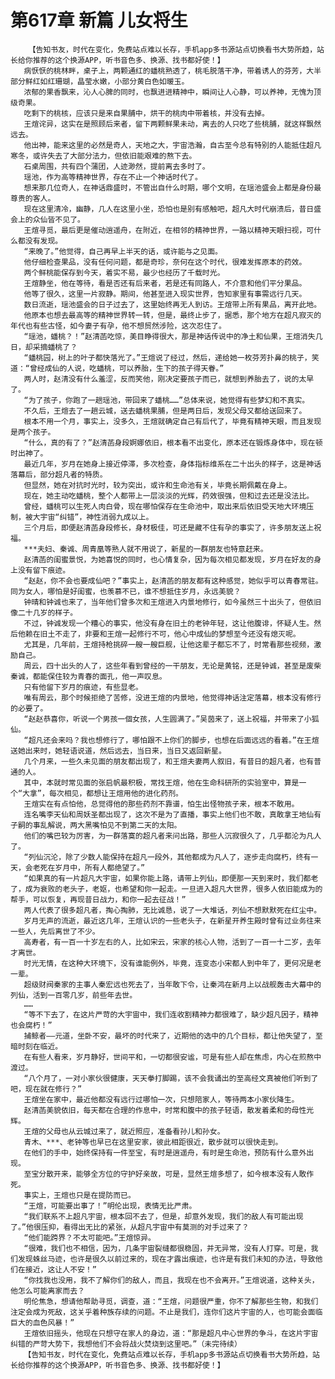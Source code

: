 # 第617章 新篇 儿女将生
        【告知书友，时代在变化，免费站点难以长存，手机app多书源站点切换看书大势所趋，站长给你推荐的这个换源APP，听书音色多、换源、找书都好使！】
       病恹恹的桃林畔，桌子上，两颗通红的蟠桃熟透了，桃毛脱落干净，带着诱人的芬芳，大半部分鲜红如红珊瑚，晶莹水嫩，小部分黄白色如暖玉。
       浓郁的果香飘来，沁人心脾的同时，也飘进进精神中，瞬间让人心静，可以养神，无愧为顶级奇果。
       吃剩下的桃核，应该只是来自果脯中，烘干的桃肉中带着核，并没有去掉。
       王煊诧异，这实在是照顾后来者，留下两颗鲜果未动，离去的人只吃了些桃脯，就这样飘然远去。
       他出神，能来这里的必然是奇人，天地之大，宇宙浩瀚，自古至今总有特别的人能抵住超凡寒冬，或许失去了大部分法力，但依旧能艰难的熬下去。
       石桌周围，共有四个蒲团，人迹渺然，提前离去多时了。
       瑶池，作为高等精神世界，存在不止一个神话时代了。
       想来那几位奇人，在神话鼎盛时，不管出自什么时期，哪个文明，在瑶池盛会上都是身份最尊贵的客人。
       现在这里清冷，幽静，几人在这里小坐，恐怕也是别有感触吧，超凡大时代崩溃后，昔日盛会上的众仙皆不见了。
       王煊寻觅，最后更是催动逍遥舟，在附近，在相邻的精神世界，一路以精神天眼扫视，可什么都没有发现。
       “来晚了。”他觉得，自己再早上半天的话，或许能与之见面。
       他仔细检查果品，没有任何问题，都是奇珍，奈何在这个时代，很难发挥原本的药效。
       两个鲜桃能保存到今天，着实不易，最少也经历了千载时光。
       王煊静坐，他在等待，看是否还有后来者，若是还有同路人，不介意和他们平分果品。
       他等了很久，这里一片寂静。期间，他甚至进入现实世界，告知家里有事需远行几天。
       数日流逝，瑶池盛会的日子过去了，这里始终再无人到访。王煊带上所有果品，离开此地。
       他原本也想去最高等的精神世界转一转，但是，最终止步了，据悉，那个地方在超凡寂灭的年代也有些古怪，如今妻子有孕，他不想贸然涉险，这次忍住了。
       “瑶池，蟠桃？！”赵清菡吃惊，美目睁得很大，那是神话传说中的净土和仙果，王煊消失几日，却采摘蟠桃了？
       “蟠桃园，树上的叶子都快落光了。”王煊说了经过，然后，递给她一枚芬芳扑鼻的桃子，笑道：“曾经成仙的人说，吃蟠桃，可以养胎，生下的孩子得天眷。”
       两人时，赵清没有什么羞涩，反而笑他，刚决定要孩子而已，就想到养胎去了，说的太早了。
       “为了孩子，你跑了一趟瑶池，带回来了蟠桃……”总体来说，她觉得有些梦幻和不真实。
       不久后，王煊去了一趟云城，送去蟠桃果脯，但是两日后，发现父母又都给送回来了。
       根本不用一个月，事实上，没多久，王煊就确定自己有后代了，毕竟有精神天眼，而且发现是两个孩子。
       “什么，真的有了？”赵清菡身段婀娜依旧，根本看不出变化，原本还在锻炼身体中，现在顿时出神了。
       最近几年，岁月在她身上接近停滞，多次检查，身体指标维系在二十出头的样子，这是神话落幕后，部分超凡者的特质。
       但显然，她在对抗时光时，较为突出，或许和生命池有关，毕竟长期佩戴在身上。
       现在，她主动吃蟠桃，整个人都带上一层淡淡的光辉，药效很强，但和过去还是没法比。
       曾经，蟠桃可以生死人肉白骨，现在哪怕保存在生命池中，取出来后依旧受天地大环境压制，被大宇宙“纠错”，神性消弱九成以上。
       三个月后，即便赵清菡身段修长，身材极佳，可还是藏不住有孕的事实了，许多朋友送上祝福。
       ***夫妇、秦诚、周青凰等熟人就不用说了，新星的一群朋友也特意赶来。
       赵清菡的闺蜜景悦，为她喜悦的同时，也心情复杂，因为每次相见都发现，岁月在好友的身上没有留下痕迹。
       “赵赵，你不会也要成仙吧？”事实上，赵清菡的朋友都有这种感觉，她似乎可以青春常驻。同为女人，哪怕是好闺蜜，也羡慕不已，谁不想抵住岁月，永远美貌？
       钟晴和钟诚也来了，当年他们曾多次和王煊进入内景地修行，如今虽然三十出头了，但依旧像二十几岁的样子。
       不过，钟诚发现一个糟心的事实，他没有身在旧土的老钟年轻，这让他腹诽，怀疑人生。然后他赖在旧土不走了，非要和王煊一起修行不可，他心中成仙的梦想至今还没有熄灭呢。
       尤其是，几年前，王煊持枪挑碎一艘一艘巨舰，让他这辈子都忘不了，时常看那些视频，激励自己。
       周云，四十出头的人了，这些年看到曾经的一干朋友，无论是黄铭，还是钟诚，甚至是废柴秦诚，都能保住较为青春的面孔，他一声叹息。
       只有他留下岁月的痕迹，有些显老。
       唯有周云，那个时候拒绝了苦修，没进王煊的内景地，他觉得神话注定落幕，根本没有修行的必要了。
       “赵赵恭喜你，听说一个男孩一個女孩，人生圆满了。”吴茵来了，送上祝福，并带来了小狐仙。
       “超凡还会来吗？我也想修行了，哪怕跟不上你们的脚步，也想在后面远远的看着。”在王煊送她出来时，她轻语说道，然后远去，当日来，当日又返回新星。
       几个月来，一些久未见面的朋友都出现了，和王煊夫妻两人叙旧，有昔日的超凡者，也有普通的人。
       其中，本就时常见面的张启帆最积极，常找王煊，他在生命科研所的实验室中，算是一个“大拿”，每次相见，都想让王煊用他的进化药剂。
       王煊实在有点怕他，总觉得他的那些药剂不靠谱，怕生出怪物孩子来，根本不敢用。
       连名嘴李天仙和周妖圣都出现了，这次不是为了直播，事实上他们也不敢，真敢拿王地仙有子嗣的事乱解说，两大黑嘴怕见不到第二天的太阳。
       他们的嘴巴较为厉害，为一群落寞的超凡者来问出路，那些人沉寂很久了，几乎都沦为凡人了。
       “列仙沉沦，除了少数人能保持在超凡一段外，其他都成为凡人了，逐步走向腐朽，终有一天，会老死在岁月中，所有人都绝望了。”
       “如果真的有一片超凡大宇宙，如果你能上路，请带上列仙，即便那一天到来时，我们都老了，成为衰败的老头子，老妪，也希望和你一起走。一旦进入超凡大世界，很多人依旧能成为的帮手，可以恢复，再现昔日战力，和你一起去征战！”
       两人代表了很多超凡者，掏心掏肺，无比诚恳，说了一大堆话，列仙不想默默死在红尘中。
       岁月无声的流逝，最近这几年，王煊认识的一些老头子，在新星开养生殿时曾有过业务往来一些人，先后离世了不少。
       高寿者，有一百一十岁左右的人，比如宋云，宋家的核心人物，活到了一百一十二岁，去年才离世。
       时光无情，在这种大环境下，没有谁能例外，毕竟，连变态小宋都人到中年了，更何况是老一辈。
       超级财阀秦家的主事人秦宏远也死去了，当年敢下令，让秦鸿在新月上以战舰轰击大幕中的列仙，活到一百零几岁，前些年去世。
       ……
       “等不下去了，在这片严苛的大宇宙中，我们连收割精神力都很难了，缺少超凡因子，精神也会腐朽！”
       捕鲸者——元道，坐卧不安，最坏的时代来了，近期他的选中的几个目标，都让他失望了，至暗时刻在临近。
       在有些人看来，岁月静好，世间平和，一切都很安谧，可是有些人却在焦虑，内心在煎熬中渡过。
       “八个月了，一对小家伙很健康，天天拳打脚踢，该不会我诵出的至高经文真被他们听到了吧，现在就在修行？”
       王煊坐在家中，最近他都没有远行过哪怕一次，只想陪家人，等待两本小家伙降生。
       赵清菡美貌依旧，每天都在合理的作息中，时常和腹中的孩子轻语，散发着柔和的母性光辉。
       王煊的父母也从云城过来了，就近照应，准备看孙儿和孙女。
       青木、***、老钟等也早已在这里安家，彼此相距很近，散步就可以很快走到。
       在他们的手中，始终保持有一件至宝，有时是逍遥舟，有时是生命池，预防有什么意外出现。
       至宝分散开来，能够全方位的守护好亲故，可是，显然王煊多想了，如今根本没有人敢作死。
       事实上，王煊也只是在提防而已。
       “王煊，可能要出事了！”明伦出现，表情无比严肃。
       “我们联系不上超凡宇宙，根本回不去了，但是，却意外发现，我们的敌人有可能出现了。”他很压抑，看得出无比的紧张，从超凡宇宙中有莫测的对手过来了？
       “他们能跨界？不太可能吧。”王煊惊异。
       “很难，我们也不相信，因为，几条宇宙裂缝都很稳固，并无异常，没有人打穿。可是，我们发现蛛丝马迹，也许是很久以前过来的，现在才露出痕迹，也许是有我们未知的办法，导致他们在接近，这让人不安！”
       “你找我也没用，我不了解你们的敌人，而且，我现在也不会离开。”王煊说道，这种关头，他怎么可能离家而去？
       明伦焦急，想请他帮助寻觅，调查，道：“王煊，问题很严重，你不了解那些生物，和我们注定会成为死敌，这关乎着种族存续的问题。不止是我们，连你们这片宇宙的人，也可能会面临巨大的血色风暴！”
       王煊依旧摇头，他现在只想守在家人的身边，道：“那是超凡中心世界的争斗，在这片宇宙纠错的严苛大势下，我想他们不会将战火焚烧到这里吧。”（未完待续）
       【告知书友，时代在变化，免费站点难以长存，手机app多书源站点切换看书大势所趋，站长给你推荐的这个换源APP，听书音色多、换源、找书都好使！】